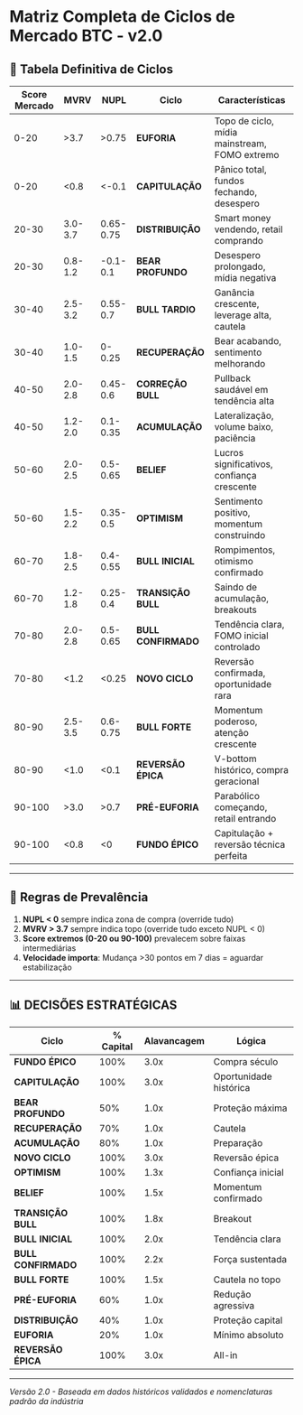 # Matriz Completa de Ciclos de Mercado BTC - v2.0

## 🎯 Tabela Definitiva de Ciclos

| Score Mercado | MVRV | NUPL | Ciclo | Características |
| --- | --- | --- | --- | --- |
| 0-20 | >3.7 | >0.75 | **EUFORIA** | Topo de ciclo, mídia mainstream, FOMO extremo |
| 0-20 | <0.8 | <-0.1 | **CAPITULAÇÃO** | Pânico total, fundos fechando, desespero |
| 20-30 | 3.0-3.7 | 0.65-0.75 | **DISTRIBUIÇÃO** | Smart money vendendo, retail comprando |
| 20-30 | 0.8-1.2 | -0.1-0.1 | **BEAR PROFUNDO** | Desespero prolongado, mídia negativa |
| 30-40 | 2.5-3.2 | 0.55-0.7 | **BULL TARDIO** | Ganância crescente, leverage alta, cautela |
| 30-40 | 1.0-1.5 | 0-0.25 | **RECUPERAÇÃO** | Bear acabando, sentimento melhorando |
| 40-50 | 2.0-2.8 | 0.45-0.6 | **CORREÇÃO BULL** | Pullback saudável em tendência alta |
| 40-50 | 1.2-2.0 | 0.1-0.35 | **ACUMULAÇÃO** | Lateralização, volume baixo, paciência |
| 50-60 | 2.0-2.5 | 0.5-0.65 | **BELIEF** | Lucros significativos, confiança crescente |
| 50-60 | 1.5-2.2 | 0.35-0.5 | **OPTIMISM** | Sentimento positivo, momentum construindo |
| 60-70 | 1.8-2.5 | 0.4-0.55 | **BULL INICIAL** | Rompimentos, otimismo confirmado |
| 60-70 | 1.2-1.8 | 0.25-0.4 | **TRANSIÇÃO BULL** | Saindo de acumulação, breakouts |
| 70-80 | 2.0-2.8 | 0.5-0.65 | **BULL CONFIRMADO** | Tendência clara, FOMO inicial controlado |
| 70-80 | <1.2 | <0.25 | **NOVO CICLO** | Reversão confirmada, oportunidade rara |
| 80-90 | 2.5-3.5 | 0.6-0.75 | **BULL FORTE** | Momentum poderoso, atenção crescente |
| 80-90 | <1.0 | <0.1 | **REVERSÃO ÉPICA** | V-bottom histórico, compra geracional |
| 90-100 | >3.0 | >0.7 | **PRÉ-EUFORIA** | Parabólico começando, retail entrando |
| 90-100 | <0.8 | <0 | **FUNDO ÉPICO** | Capitulação + reversão técnica perfeita |

---

## 🎯 Regras de Prevalência

1. **NUPL < 0** sempre indica zona de compra (override tudo)
2. **MVRV > 3.7** sempre indica topo (override tudo exceto NUPL < 0)
3. **Score extremos (0-20 ou 90-100)** prevalecem sobre faixas intermediárias
4. **Velocidade importa**: Mudança >30 pontos em 7 dias = aguardar estabilização

---

## 📊 DECISÕES ESTRATÉGICAS

| Ciclo | % Capital | Alavancagem | Lógica |
| --- | --- | --- | --- |
| **FUNDO ÉPICO** | 100% | 3.0x | Compra século |
| **CAPITULAÇÃO** | 100% | 3.0x | Oportunidade histórica |
| **BEAR PROFUNDO** | 50% | 1.0x | Proteção máxima |
| **RECUPERAÇÃO** | 70% | 1.0x | Cautela |
| **ACUMULAÇÃO** | 80% | 1.0x | Preparação |
| **NOVO CICLO** | 100% | 3.0x | Reversão épica |
| **OPTIMISM** | 100% | 1.3x | Confiança inicial |
| **BELIEF** | 100% | 1.5x | Momentum confirmado |
| **TRANSIÇÃO BULL** | 100% | 1.8x | Breakout |
| **BULL INICIAL** | 100% | 2.0x | Tendência clara |
| **BULL CONFIRMADO** | 100% | 2.2x | Força sustentada |
| **BULL FORTE** | 100% | 1.5x | Cautela no topo |
| **PRÉ-EUFORIA** | 60% | 1.0x | Redução agressiva |
| **DISTRIBUIÇÃO** | 40% | 1.0x | Proteção capital |
| **EUFORIA** | 20% | 1.0x | Mínimo absoluto |
| **REVERSÃO ÉPICA** | 100% | 3.0x | All-in |

---

*Versão 2.0 - Baseada em dados históricos validados e nomenclaturas padrão da indústria*
